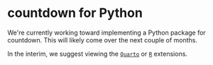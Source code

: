 # countdown for Python

We're currently working toward implementing a Python package for countdown. 
This will likely come over the next couple of months.

In the interim, we suggest viewing the [`Quarto`](../quarto) or [`R`](../r/) extensions.